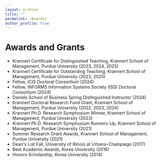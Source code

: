 ```yaml
---
layout: archive
title: ""
permalink: /Awards/
author_profile: true
---
```




Awards and Grants
======
* Krannert Certificate for Distinguished Teaching, Krannert School of Management, Purdue University (2023, 2024, 2025)
* Krannert Certificate for Outstanding Teaching, Krannert School of Management, Purdue University (2023, 2025)
* Fellow, ICIS Doctoral Consortium (2024)
* Fellow, INFORMS Information Systems Society (ISS) Doctoral Consortium (2024)
* Daniels School of Business Spring Distinguished Instructor (2024)
* Krannert Doctoral Research Fund Grant, Krannert School of Management, Purdue University (2022, 2023, 2024)
* Krannert Ph.D. Research Symphosium Winner, Krannert School of Management, Purdue University (2023)
* Krannert Ph.D. Research Symphosium Runners-Up, Krannert School of Management, Purdue University (2021)
* Summer Research Grant Awards, Krannert School of Management, Purdue University (2021)
* Dean's List Fall, University of Illinois at Urbana-Champaign (2017)
* Best Academic Awards, Korea University (2016)
* Honors Scholarship, Korea University (2014)


